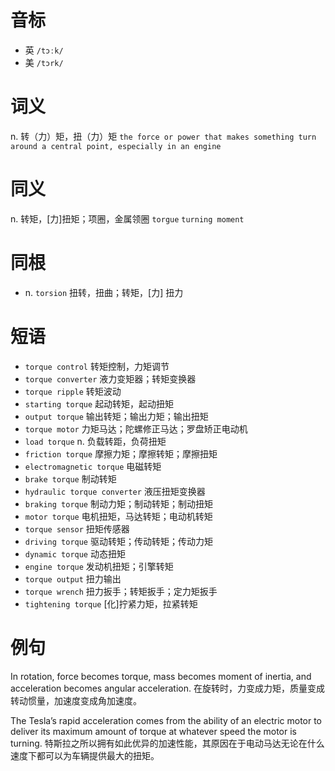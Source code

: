 # 音标

- 英 `/tɔːk/`
- 美 `/tɔrk/`

# 词义

n. 转（力）矩，扭（力）矩
`the force or power that makes something turn around a central point, especially in an engine`

# 同义

n. 转矩，[力]扭矩；项圈，金属领圈
`torgue` `turning moment`

# 同根

- n. `torsion` 扭转，扭曲；转矩，[力] 扭力

# 短语

- `torque control` 转矩控制，力矩调节
- `torque converter` 液力变矩器；转矩变换器
- `torque ripple` 转矩波动
- `starting torque` 起动转矩，起动扭矩
- `output torque` 输出转矩；输出力矩；输出扭矩
- `torque motor` 力矩马达；陀螺修正马达；罗盘矫正电动机
- `load torque` n. 负载转距，负荷扭矩
- `friction torque` 摩擦力矩；摩擦转矩；摩擦扭矩
- `electromagnetic torque` 电磁转矩
- `brake torque` 制动转矩
- `hydraulic torque converter` 液压扭矩变换器
- `braking torque` 制动力矩；制动转矩；制动扭矩
- `motor torque` 电机扭矩，马达转矩；电动机转矩
- `torque sensor` 扭矩传感器
- `driving torque` 驱动转矩；传动转矩；传动力矩
- `dynamic torque` 动态扭矩
- `engine torque` 发动机扭矩；引擎转矩
- `torque output` 扭力输出
- `torque wrench` 扭力扳手；转矩扳手；定力矩扳手
- `tightening torque` [化]拧紧力矩，拉紧转矩

# 例句

In rotation, force becomes torque, mass becomes moment of inertia, and acceleration becomes angular acceleration.
在旋转时，力变成力矩，质量变成转动惯量，加速度变成角加速度。

The Tesla’s rapid acceleration comes from the ability of an electric motor to deliver its maximum amount of torque at whatever speed the motor is turning.
特斯拉之所以拥有如此优异的加速性能，其原因在于电动马达无论在什么速度下都可以为车辆提供最大的扭矩。


